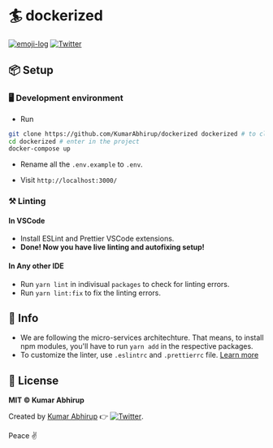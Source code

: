 # 🏄 dockerized

[![emoji-log](https://cdn.jsdelivr.net/gh/ahmadawais/stuff@ca978741836412b5e33ce8561f5f95c933177067/emoji-log/flat.svg)](https://github.com/KumarAbhirup/Emoji-Log/)
[![Twitter](https://img.shields.io/twitter/follow/kumar_abhirup.svg?style=social&label=@kumar_abhirup)](https://twitter.com/kumar_abhirup/)

## 📦 Setup

### 🖥️ Development environment

- Run

```bash
git clone https://github.com/KumarAbhirup/dockerized dockerized # to clone project
cd dockerized # enter in the project
docker-compose up
```

- Rename all the `.env.example` to `.env`.

- Visit `http://localhost:3000/`

### ⚒️ Linting

#### In VSCode

- Install ESLint and Prettier VSCode extensions.
- **Done! Now you have live linting and autofixing setup!**

#### In Any other IDE

- Run `yarn lint` in indivisual `packages` to check for linting errors.
- Run `yarn lint:fix` to fix the linting errors.

## 🦄 Info

- We are following the micro-services architechture. That means, to install npm modules, you'll have to run `yarn add` in the respective packages.
- To customize the linter, use `.eslintrc` and `.prettierrc` file. [Learn more](https://eslint.org)

## 📝 License

**MIT &copy; Kumar Abhirup**

Created by [Kumar Abhirup](https://kumar.now.sh) 👉 [![Twitter](https://img.shields.io/twitter/follow/kumar_abhirup.svg?style=social&label=@kumar_abhirup)](https://twitter.com/kumar_abhirup/).

Peace ✌️
